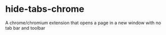 # hide-tabs-chrome
A chrome/chromium extension that opens a page in a new window with no tab bar and toolbar
